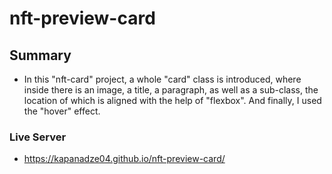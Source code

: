 # nft-preview-card

## Summary

- In this "nft-card" project, a whole "card" class is introduced, where inside there is an image, a title, a paragraph, as well as a sub-class, the location of which is aligned with the help of "flexbox". And finally, I used the "hover" effect.


### Live Server

- https://kapanadze04.github.io/nft-preview-card/